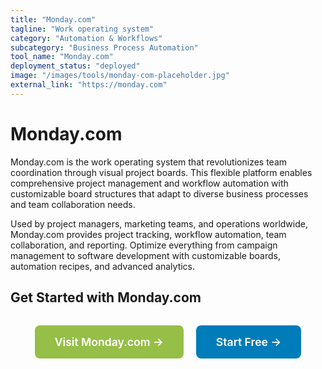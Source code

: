 ```yaml
---
title: "Monday.com"
tagline: "Work operating system"
category: "Automation & Workflows"
subcategory: "Business Process Automation"
tool_name: "Monday.com"
deployment_status: "deployed"
image: "/images/tools/monday-com-placeholder.jpg"
external_link: "https://monday.com"
---
```


# Monday.com

Monday.com is the work operating system that revolutionizes team coordination through visual project boards. This flexible platform enables comprehensive project management and workflow automation with customizable board structures that adapt to diverse business processes and team collaboration needs.

Used by project managers, marketing teams, and operations worldwide, Monday.com provides project tracking, workflow automation, team collaboration, and reporting. Optimize everything from campaign management to software development with customizable boards, automation recipes, and advanced analytics.

## Get Started with Monday.com

<div style="text-align: center; margin: 2rem 0;">
  <a href="https://monday.com" target="_blank" rel="noopener noreferrer" style="display: inline-block; background: #96BF47; color: white; padding: 1rem 2rem; text-decoration: none; border-radius: 8px; font-weight: 600; font-size: 1.1rem; margin-right: 1rem;">Visit Monday.com →</a>
  <a href="https://monday.com/signup" target="_blank" rel="noopener noreferrer" style="display: inline-block; background: #007cba; color: white; padding: 1rem 2rem; text-decoration: none; border-radius: 8px; font-weight: 600; font-size: 1.1rem;">Start Free →</a>
</div>